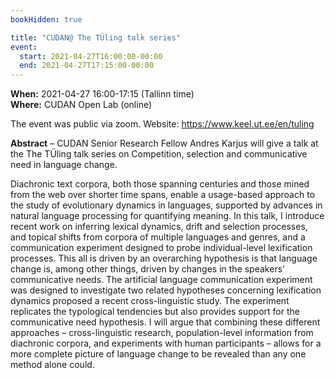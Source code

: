 ```yaml
---
bookHidden: true

title: "CUDAN@ The TÜling talk series"
event:
  start: 2021-04-27T16:00:00-00:00
  end: 2021-04-27T17:15:00-00:00
---
```


**When:** 2021-04-27 16:00-17:15 (Tallinn time)  
**Where:** CUDAN Open Lab (online)  

The event was public via zoom.
Website: https://www.keel.ut.ee/en/tuling

<!--more-->
**Abstract** – CUDAN Senior Research Fellow Andres Karjus will give a talk at the The TÜling talk series on Competition, selection and communicative need in language change.  

Diachronic text corpora, both those spanning centuries and those mined from the web over shorter time spans, enable a usage-based approach to the study of evolutionary dynamics in languages, supported by advances in natural language processing for quantifying meaning. In this talk, I introduce recent work on inferring lexical dynamics, drift and selection processes, and topical shifts from corpora of multiple languages and genres, and a communication experiment designed to probe individual-level lexification processes. This all is driven by an overarching hypothesis is that language change is, among other things, driven by changes in the speakers’ communicative needs. The artificial language communication experiment was designed to investigate two related hypotheses concerning lexification dynamics proposed a recent cross-linguistic study. The experiment replicates the typological tendencies but also provides support for the communicative need hypothesis. I will argue that combining these different approaches – cross-linguistic research, population-level information from diachronic corpora, and experiments with human participants – allows for a more complete picture of language change to be revealed than any one method alone could.
